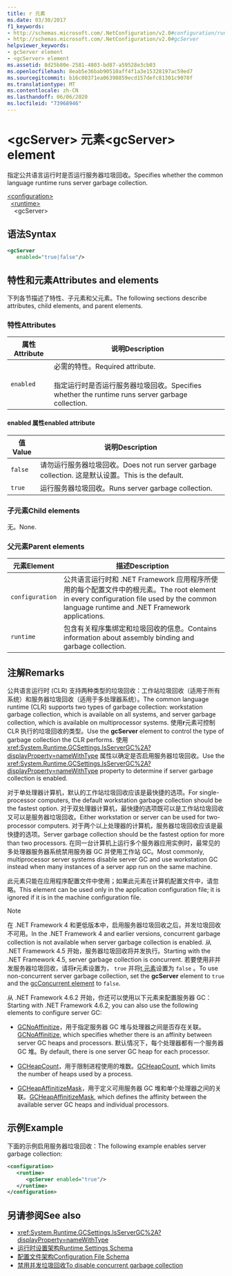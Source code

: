 ```yaml
---
title: r 元素
ms.date: 03/30/2017
f1_keywords:
- http://schemas.microsoft.com/.NetConfiguration/v2.0#configuration/runtime/gcServer
- http://schemas.microsoft.com/.NetConfiguration/v2.0#gcServer
helpviewer_keywords:
- gcServer element
- <gcServer> element
ms.assetid: 8d25b80e-2581-4803-bd87-a59528e3cb03
ms.openlocfilehash: 8eab5e36bab90510aff4f1a3e15328197ac59ed7
ms.sourcegitcommit: b16c00371ea06398859ecd157defc81301c9070f
ms.translationtype: MT
ms.contentlocale: zh-CN
ms.lasthandoff: 06/06/2020
ms.locfileid: "73968946"
---
```

# <a name="gcserver-element"></a><span data-ttu-id="6aad6-102">\<gcServer> 元素</span><span class="sxs-lookup"><span data-stu-id="6aad6-102">\<gcServer> element</span></span>

<span data-ttu-id="6aad6-103">指定公共语言运行时是否运行服务器垃圾回收。</span><span class="sxs-lookup"><span data-stu-id="6aad6-103">Specifies whether the common language runtime runs server garbage collection.</span></span>

[\<configuration>](../configuration-element.md)\
&nbsp;&nbsp;[\<runtime>](runtime-element.md)\
&nbsp;&nbsp;&nbsp;&nbsp;\<gcServer>

## <a name="syntax"></a><span data-ttu-id="6aad6-104">语法</span><span class="sxs-lookup"><span data-stu-id="6aad6-104">Syntax</span></span>

```xml
<gcServer
   enabled="true|false"/>
```

## <a name="attributes-and-elements"></a><span data-ttu-id="6aad6-105">特性和元素</span><span class="sxs-lookup"><span data-stu-id="6aad6-105">Attributes and elements</span></span>

<span data-ttu-id="6aad6-106">下列各节描述了特性、子元素和父元素。</span><span class="sxs-lookup"><span data-stu-id="6aad6-106">The following sections describe attributes, child elements, and parent elements.</span></span>

### <a name="attributes"></a><span data-ttu-id="6aad6-107">特性</span><span class="sxs-lookup"><span data-stu-id="6aad6-107">Attributes</span></span>

|<span data-ttu-id="6aad6-108">属性</span><span class="sxs-lookup"><span data-stu-id="6aad6-108">Attribute</span></span>|<span data-ttu-id="6aad6-109">说明</span><span class="sxs-lookup"><span data-stu-id="6aad6-109">Description</span></span>|
|---------------|-----------------|
|`enabled`|<span data-ttu-id="6aad6-110">必需的特性。</span><span class="sxs-lookup"><span data-stu-id="6aad6-110">Required attribute.</span></span><br /><br /><span data-ttu-id="6aad6-111">指定运行时是否运行服务器垃圾回收。</span><span class="sxs-lookup"><span data-stu-id="6aad6-111">Specifies whether the runtime runs server garbage collection.</span></span>|

#### <a name="enabled-attribute"></a><span data-ttu-id="6aad6-112">enabled 属性</span><span class="sxs-lookup"><span data-stu-id="6aad6-112">enabled attribute</span></span>

|<span data-ttu-id="6aad6-113">值</span><span class="sxs-lookup"><span data-stu-id="6aad6-113">Value</span></span>|<span data-ttu-id="6aad6-114">说明</span><span class="sxs-lookup"><span data-stu-id="6aad6-114">Description</span></span>|
|-----------|-----------------|
|`false`|<span data-ttu-id="6aad6-115">请勿运行服务器垃圾回收。</span><span class="sxs-lookup"><span data-stu-id="6aad6-115">Does not run server garbage collection.</span></span> <span data-ttu-id="6aad6-116">这是默认设置。</span><span class="sxs-lookup"><span data-stu-id="6aad6-116">This is the default.</span></span>|
|`true`|<span data-ttu-id="6aad6-117">运行服务器垃圾回收。</span><span class="sxs-lookup"><span data-stu-id="6aad6-117">Runs server garbage collection.</span></span>|

### <a name="child-elements"></a><span data-ttu-id="6aad6-118">子元素</span><span class="sxs-lookup"><span data-stu-id="6aad6-118">Child elements</span></span>

<span data-ttu-id="6aad6-119">无。</span><span class="sxs-lookup"><span data-stu-id="6aad6-119">None.</span></span>

### <a name="parent-elements"></a><span data-ttu-id="6aad6-120">父元素</span><span class="sxs-lookup"><span data-stu-id="6aad6-120">Parent elements</span></span>

|<span data-ttu-id="6aad6-121">元素</span><span class="sxs-lookup"><span data-stu-id="6aad6-121">Element</span></span>|<span data-ttu-id="6aad6-122">描述</span><span class="sxs-lookup"><span data-stu-id="6aad6-122">Description</span></span>|
|-------------|-----------------|
|`configuration`|<span data-ttu-id="6aad6-123">公共语言运行时和 .NET Framework 应用程序所使用的每个配置文件中的根元素。</span><span class="sxs-lookup"><span data-stu-id="6aad6-123">The root element in every configuration file used by the common language runtime and .NET Framework applications.</span></span>|
|`runtime`|<span data-ttu-id="6aad6-124">包含有关程序集绑定和垃圾回收的信息。</span><span class="sxs-lookup"><span data-stu-id="6aad6-124">Contains information about assembly binding and garbage collection.</span></span>|

## <a name="remarks"></a><span data-ttu-id="6aad6-125">注解</span><span class="sxs-lookup"><span data-stu-id="6aad6-125">Remarks</span></span>

<span data-ttu-id="6aad6-126">公共语言运行时 (CLR) 支持两种类型的垃圾回收：工作站垃圾回收（适用于所有系统）和服务器垃圾回收（适用于多处理器系统）。</span><span class="sxs-lookup"><span data-stu-id="6aad6-126">The common language runtime (CLR) supports two types of garbage collection: workstation garbage collection, which is available on all systems, and server garbage collection, which is available on multiprocessor systems.</span></span> <span data-ttu-id="6aad6-127">使用**r**元素可控制 CLR 执行的垃圾回收的类型。</span><span class="sxs-lookup"><span data-stu-id="6aad6-127">Use the **gcServer** element to control the type of garbage collection the CLR performs.</span></span> <span data-ttu-id="6aad6-128">使用 <xref:System.Runtime.GCSettings.IsServerGC%2A?displayProperty=nameWithType> 属性以确定是否启用服务器垃圾回收。</span><span class="sxs-lookup"><span data-stu-id="6aad6-128">Use the <xref:System.Runtime.GCSettings.IsServerGC%2A?displayProperty=nameWithType> property to determine if server garbage collection is enabled.</span></span>

<span data-ttu-id="6aad6-129">对于单处理器计算机，默认的工作站垃圾回收应该是最快捷的选项。</span><span class="sxs-lookup"><span data-stu-id="6aad6-129">For single-processor computers, the default workstation garbage collection should be the fastest option.</span></span> <span data-ttu-id="6aad6-130">对于双处理器计算机，最快捷的选项既可以是工作站垃圾回收又可以是服务器垃圾回收。</span><span class="sxs-lookup"><span data-stu-id="6aad6-130">Either workstation or server can be used for two-processor computers.</span></span> <span data-ttu-id="6aad6-131">对于两个以上处理器的计算机，服务器垃圾回收应该是最快捷的选项。</span><span class="sxs-lookup"><span data-stu-id="6aad6-131">Server garbage collection should be the fastest option for more than two processors.</span></span> <span data-ttu-id="6aad6-132">在同一台计算机上运行多个服务器应用实例时，最常见的多处理器服务器系统禁用服务器 GC 并使用工作站 GC。</span><span class="sxs-lookup"><span data-stu-id="6aad6-132">Most commonly, multiprocessor server systems disable server GC and use workstation GC instead when many instances of a server app run on the same machine.</span></span>

<span data-ttu-id="6aad6-133">此元素只能在应用程序配置文件中使用；如果此元素在计算机配置文件中，请忽略。</span><span class="sxs-lookup"><span data-stu-id="6aad6-133">This element can be used only in the application configuration file; it is ignored if it is in the machine configuration file.</span></span>

> [!NOTE]
> <span data-ttu-id="6aad6-134">在 .NET Framework 4 和更低版本中，启用服务器垃圾回收之后，并发垃圾回收不可用。</span><span class="sxs-lookup"><span data-stu-id="6aad6-134">In the .NET Framework 4 and earlier versions, concurrent garbage collection is not available when server garbage collection is enabled.</span></span> <span data-ttu-id="6aad6-135">从 .NET Framework 4.5 开始，服务器垃圾回收将并发执行。</span><span class="sxs-lookup"><span data-stu-id="6aad6-135">Starting with the .NET Framework 4.5, server garbage collection is concurrent.</span></span> <span data-ttu-id="6aad6-136">若要使用非并发服务器垃圾回收，请将**r**元素设置为， `true` 并将[t 元素](gcconcurrent-element.md)设置为 `false` 。</span><span class="sxs-lookup"><span data-stu-id="6aad6-136">To use non-concurrent server garbage collection, set the **gcServer** element to `true` and the [gcConcurrent element](gcconcurrent-element.md) to `false`.</span></span>

<span data-ttu-id="6aad6-137">从 .NET Framework 4.6.2 开始，你还可以使用以下元素来配置服务器 GC：</span><span class="sxs-lookup"><span data-stu-id="6aad6-137">Starting with .NET Framework 4.6.2, you can also use the following elements to configure server GC:</span></span>

- <span data-ttu-id="6aad6-138">[GCNoAffinitize](gcnoaffinitize-element.md)，用于指定服务器 GC 堆与处理器之间是否存在关联。</span><span class="sxs-lookup"><span data-stu-id="6aad6-138">[GCNoAffinitize](gcnoaffinitize-element.md), which specifies whether there is an affinity between server GC heaps and processors.</span></span> <span data-ttu-id="6aad6-139">默认情况下，每个处理器都有一个服务器 GC 堆。</span><span class="sxs-lookup"><span data-stu-id="6aad6-139">By default, there is one server GC heap for each processor.</span></span>

- <span data-ttu-id="6aad6-140">[GCHeapCount](gcheapcount-element.md)，用于限制进程使用的堆数。</span><span class="sxs-lookup"><span data-stu-id="6aad6-140">[GCHeapCount](gcheapcount-element.md), which limits the number of heaps used by a process.</span></span>

- <span data-ttu-id="6aad6-141">[GCHeapAffinitizeMask](gcheapaffinitizemask-element.md)，用于定义可用服务器 GC 堆和单个处理器之间的关联。</span><span class="sxs-lookup"><span data-stu-id="6aad6-141">[GCHeapAffinitizeMask](gcheapaffinitizemask-element.md), which defines the affinity between the available server GC heaps and individual processors.</span></span>

## <a name="example"></a><span data-ttu-id="6aad6-142">示例</span><span class="sxs-lookup"><span data-stu-id="6aad6-142">Example</span></span>

<span data-ttu-id="6aad6-143">下面的示例启用服务器垃圾回收：</span><span class="sxs-lookup"><span data-stu-id="6aad6-143">The following example enables server garbage collection:</span></span>

```xml
<configuration>
   <runtime>
      <gcServer enabled="true"/>
   </runtime>
</configuration>
```

## <a name="see-also"></a><span data-ttu-id="6aad6-144">另请参阅</span><span class="sxs-lookup"><span data-stu-id="6aad6-144">See also</span></span>

- <xref:System.Runtime.GCSettings.IsServerGC%2A?displayProperty=nameWithType>
- [<span data-ttu-id="6aad6-145">运行时设置架构</span><span class="sxs-lookup"><span data-stu-id="6aad6-145">Runtime Settings Schema</span></span>](index.md)
- [<span data-ttu-id="6aad6-146">配置文件架构</span><span class="sxs-lookup"><span data-stu-id="6aad6-146">Configuration File Schema</span></span>](../index.md)
- [<span data-ttu-id="6aad6-147">禁用并发垃圾回收</span><span class="sxs-lookup"><span data-stu-id="6aad6-147">To disable concurrent garbage collection</span></span>](gcconcurrent-element.md#to-disable-background-garbage-collection)
